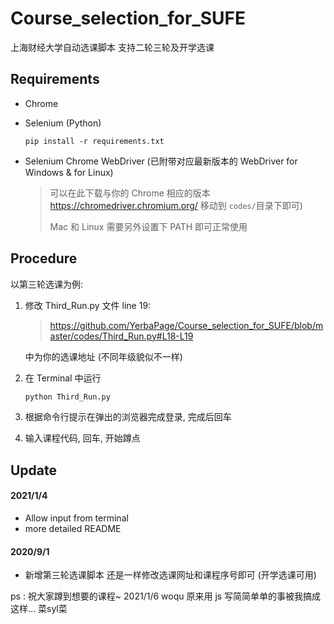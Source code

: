 # Course_selection_for_SUFE
上海财经大学自动选课脚本 支持二轮三轮及开学选课

## Requirements

- Chrome 

- Selenium (Python)

  ```
  pip install -r requirements.txt
  ```

- Selenium Chrome WebDriver (已附带对应最新版本的 WebDriver for Windows & for Linux)

  > 可以在此下载与你的 Chrome 相应的版本 https://chromedriver.chromium.org/ 移动到 `codes/`目录下即可)
  >
  > Mac 和 Linux 需要另外设置下 PATH 即可正常使用

## Procedure

以第三轮选课为例: 

1. 修改 Third_Run.py 文件 line 19: 

   > https://github.com/YerbaPage/Course_selection_for_SUFE/blob/master/codes/Third_Run.py#L18-L19

   中为你的选课地址 (不同年级貌似不一样)
   
2. 在 Terminal 中运行

   ```bash
   python Third_Run.py
   ```

3. 根据命令行提示在弹出的浏览器完成登录, 完成后回车

4. 输入课程代码, 回车, 开始蹲点

## Update 

#### 2021/1/4

- Allow input from terminal 
- more detailed README 

#### 2020/9/1

- 新增第三轮选课脚本 还是一样修改选课网址和课程序号即可 (开学选课可用)

ps : 祝大家蹲到想要的课程~
2021/1/6 woqu 原来用 js 写简简单单的事被我搞成这样... 菜syl菜

